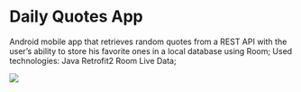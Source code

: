 # Daily Quotes App

Android mobile app that retrieves random quotes from a REST API with the
user’s ability to store his favorite ones in a local database using Room;
Used technologies: 
Java
Retrofit2
Room
Live Data;

![](daily_quotes/screenshot1.jpg)
